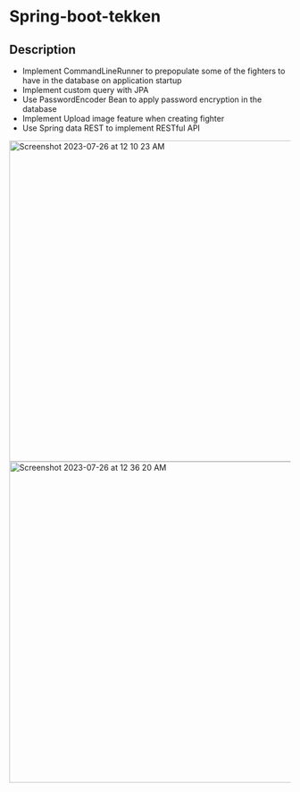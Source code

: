 # Spring-boot-tekken

## Description
- Implement CommandLineRunner to prepopulate some of the fighters to have in the database on application startup
- Implement custom query with JPA
- Use PasswordEncoder Bean to apply password encryption in the database
- Implement Upload image feature when creating fighter
- Use Spring data REST to implement RESTful API


<img width="574" alt="Screenshot 2023-07-26 at 12 10 23 AM" src="https://github.com/kylui82/Spring-boot-tekken/assets/101900083/f87a51e4-0701-400e-933d-6c2fc1d736bc">

<img width="574" alt="Screenshot 2023-07-26 at 12 36 20 AM" src="https://github.com/kylui82/Spring-boot-tekken/assets/101900083/aebe1bba-fd0f-4db0-883e-32ed9f5064d2">
